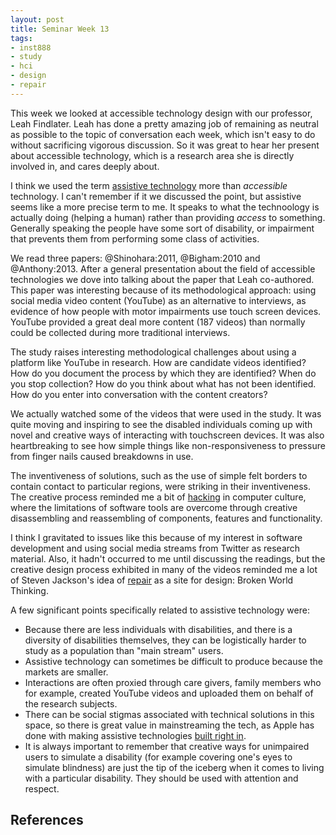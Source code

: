 ```yaml
---
layout: post
title: Seminar Week 13
tags:
- inst888
- study
- hci
- design
- repair
---
```


This week we looked at accessible technology design with our professor, Leah
Findlater. Leah has done a pretty amazing job of remaining as neutral as
possible to the topic of conversation each week, which isn't easy to do without
sacrificing vigorous discussion. So it was great to hear her present about 
accessible technology, which is a research area she is directly involved in, 
and cares deeply about.

I think we used the term [assistive technology] more 
than *accessible* technology. I can't remember if it we discussed the point, 
but assistive seems like a more precise term to me. It speaks to what the
technoology is actually doing (helping a human) rather than providing *access*
to something. Generally speaking the people have some sort of disability, 
or impairment that prevents them from performing some class of activities.

We read three papers: @Shinohara:2011, @Bigham:2010 and @Anthony:2013.
After a general presentation about the field of accessible technologies we dove
into talking about the paper that Leah co-authored. This paper was interesting
because of its methodological approach: using social media video content
(YouTube) as an alternative to interviews, as evidence of how people with 
motor impairments use touch screen devices. YouTube provided a great
deal more content (187 videos) than normally could be collected during more
traditional interviews.

The study raises interesting methodological challenges about using a platform
like YouTube in research. How are candidate videos identified? How do you
document the process by which they are identified? When do you stop collection?
How do you think about what has not been identified. How do you enter into
conversation with the content creators? 

We actually watched some of the videos that were used in the study. It was quite
moving and inspiring to see the disabled individuals coming up with novel and
creative ways of interacting with touchscreen devices. It was also heartbreaking
to see how simple things like non-responsiveness to pressure from finger nails
caused breakdowns in use.

The inventiveness of solutions, such as the use of simple felt borders to
contain contact to particular regions, were striking in their inventiveness. The
creative process reminded me a bit of [hacking] in computer culture, where the
limitations of software tools are overcome through creative disassembling and
reassembling of components, features and functionality.

I think I gravitated to issues like this because of my interest in software
development and using social media streams from Twitter as research material. 
Also, it hadn't occurred to me until discussing the readings, but the creative
design process exhibited in many of the videos reminded me a lot of Steven
Jackson's idea of [repair] as a site for design: Broken World Thinking.

A few significant points specifically related to assistive technology were:

* Because there are less individuals with disabilities, and there is a diversity
  of disabilities themselves, they can be logistically harder to study as a 
  population than "main stream" users.
* Assistive technology can sometimes be difficult to produce because the markets
  are smaller.
* Interactions are often proxied through care givers, family members who for
  example, created YouTube videos and uploaded them on behalf of the research 
  subjects.
* There can be social stigmas associated with technical solutions in this space,
  so there is great value in mainstreaming the tech, as Apple has done with
  making assistive technologies [built right in].
* It is always important to remember that creative ways for unimpaired users to
  simulate a disability (for example covering one's eyes to simulate blindness)
  are just the tip of the iceberg when it comes to living with a particular
  disability. They should be used with attention and respect.

[assistive technology]: https://en.wikipedia.org/wiki/Assistive_technology
[hacking]: https://en.wikipedia.org/wiki/Hacker_culture
[repair]: /tag/repair/
[built right in]: http://www.apple.com/accessibility/

## References



